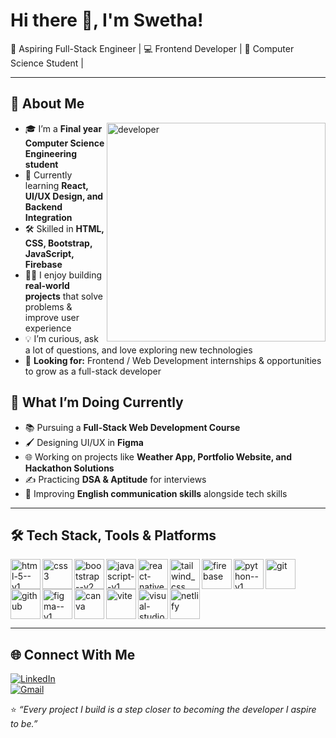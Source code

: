 # Hi there 👋, I'm Swetha!  

🚀 Aspiring Full-Stack Engineer | 💻 Frontend Developer | 🌱 Computer Science Student |

---

## 🙋 About Me  

<img width="350" height="350" align="right" src="https://static.vecteezy.com/system/resources/previews/000/242/488/original/vector-female-developer.jpg" alt="developer">

- 🎓 I’m a **Final year Computer Science Engineering student**  
- 🌱 Currently learning **React, UI/UX Design, and Backend Integration**  
- 🛠️ Skilled in **HTML, CSS, Bootstrap, JavaScript, Firebase**  
- 👩‍💻 I enjoy building **real-world projects** that solve problems & improve user experience  
- 💡 I’m curious, ask a lot of questions, and love exploring new technologies  
- 🎯 **Looking for:** Frontend / Web Development internships & opportunities to grow as a full-stack developer  

## 🚀 What I’m Doing Currently  

- 📚 Pursuing a **Full-Stack Web Development Course**  
- 🖌️ Designing UI/UX in **Figma**  
- 🌐 Working on projects like **Weather App, Portfolio Website, and Hackathon Solutions**  
- ✍️ Practicing **DSA & Aptitude** for interviews  
- 💬 Improving **English communication skills** alongside tech skills  

---

## 🛠️ Tech Stack, Tools & Platforms  

<img width="48" height="48" align="left" src="https://img.icons8.com/color/48/html-5--v1.png" alt="html-5--v1"/>  
<img width="48" height="48" align="left" src="https://img.icons8.com/fluency/48/css3.png" alt="css3"/>
<img width="48" height="48" align="left" src="https://img.icons8.com/color/48/bootstrap--v2.png" alt="bootstrap--v2"/>
<img width="48" height="48" align="left" src="https://img.icons8.com/color/48/javascript--v1.png" alt="javascript--v1"/>
<img width="48" height="48" align="left" src="https://img.icons8.com/color/48/react-native.png" alt="react-native"/>
<img width="48" height="48" align="left" src="https://img.icons8.com/fluency/48/tailwind_css.png" alt="tailwind_css"/>
<img width="48" height="48" align="left" src="https://img.icons8.com/color/48/firebase.png" alt="firebase"/>
<img width="48" height="48" align="left" src="https://img.icons8.com/color/48/python--v1.png" alt="python--v1"/>
<img width="48" height="48" align="left" src="https://img.icons8.com/color/48/git.png" alt="git"/>
<img width="48" height="48" align="left" src="https://img.icons8.com/fluency/48/github.png" alt="github"/>
<img width="48" height="48" align="left" src="https://img.icons8.com/color/48/figma--v1.png" alt="figma--v1"/>
<img width="48" height="48" align="left" src="https://img.icons8.com/fluency/48/canva.png" alt="canva"/>
<img width="48" height="48" align="left" src="https://img.icons8.com/fluency/48/vite.png" alt="vite"/>
<img width="48" height="48" align="left" src="https://img.icons8.com/color/48/visual-studio-code-2019.png" alt="visual-studio-code-2019"/>
<img width="48" height="48" src="https://img.icons8.com/color/48/netlify.png" alt="netlify"/>

---

## 🌐 Connect With Me  

[![LinkedIn](https://img.shields.io/badge/LinkedIn-%230077B5.svg?&style=for-the-badge&logo=linkedin&logoColor=white)](https://linkedin.com/in/swetha0001)   
[![Gmail](https://img.shields.io/badge/Gmail-D14836.svg?&style=for-the-badge&logo=gmail&logoColor=white)](mailto:swethaharish2222@gmail.com)  


⭐ *“Every project I build is a step closer to becoming the developer I aspire to be.”*  

